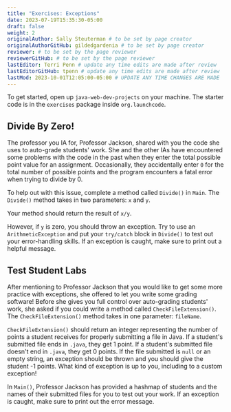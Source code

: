 ```yaml
---
title: "Exercises: Exceptions"
date: 2023-07-19T15:35:30-05:00
draft: false
weight: 2
originalAuthor: Sally Steuterman # to be set by page creator
originalAuthorGitHub: gildedgardenia # to be set by page creator
reviewer: # to be set by the page reviewer
reviewerGitHub: # to be set by the page reviewer
lastEditor: Terri Penn # update any time edits are made after review
lastEditorGitHub: tpenn # update any time edits are made after review
lastMod: 2023-10-01T12:05:00-05:00 # UPDATE ANY TIME CHANGES ARE MADE
---
```


To get started, open up `java-web-dev-projects` on your machine.
The starter code is in the `exercises` package inside `org.launchcode`.

## Divide By Zero!

The professor you IA for, Professor Jackson, shared with you the code she uses to auto-grade students' work.
She and the other IAs have encountered some problems with the code in the past when they enter the total possible point value for an assignment.
Occasionally, they accidentally enter `0` for the total number of possible points and the program encounters a fatal error when trying to divide by 0.

To help out with this issue, complete a method called `Divide()` in `Main`.
The `Divide()` method takes in two parameters: `x` and `y`.

Your method should return the result of `x/y`.

However, if `y` is zero, you should throw an exception.
Try to use an `ArithmeticException` and put your `try/catch` block in `Divide()` to test out your error-handling skills.
If an exception is caught, make sure to print out a helpful message.

## Test Student Labs

After mentioning to Professor Jackson that you would like to get some more practice with exceptions, she offered to let you write some grading software!
Before she gives you full control over auto-grading students' work, she asked if you could write a method called `CheckFileExtension()`.
The `CheckFileExtension()` method takes in one parameter: `fileName`.

`CheckFileExtension()` should return an integer representing the number of points a student receives for properly submitting a file in Java.
If a student's submitted file ends in `.java`, they get 1 point.
If a student's submitted file doesn't end in `.java`, they get 0 points.
If the file submitted is `null` or an empty string, an exception should be thrown and you should give the student -1 points. What kind of exception is up to you, including to a custom exception!

In `Main()`, Professor Jackson has provided a hashmap of students and the names of their submitted files for you to test out your work.
If an exception is caught, make sure to print out the error message.
